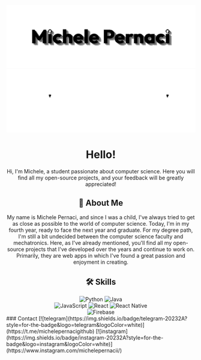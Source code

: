 ![Logo](https://github.com/Mikexezy/Mikexezy/blob/main/placeLight.png#gh-light-mode-only)
![Logo](https://github.com/Mikexezy/Mikexezy/blob/main/placeDark.png#gh-dark-mode-only)

<h1 align="center">Hello!</h1>
<p align="center">Hi, I'm Michele, a student passionate about computer science. 
Here you will find all my open-source projects, and your feedback will be greatly appreciated!</p>

<h2 align="center">🚀 About Me</h2>
<p align="center">My name is Michele Pernaci, and since I was a child, I've always tried to get as close as possible to the world of computer science. Today, I'm in my fourth year, ready to face the next year and graduate. 
For my degree path, I'm still a bit undecided between the computer science faculty and mechatronics.
Here, as I've already mentioned, you'll find all my open-source projects that I've developed over the years and continue to work on. 
Primarily, they are web apps in which I've found a great passion and enjoyment in creating.</p>

<h2 align="center">🛠 Skills</h2>
<div align="center">
  <img src="https://img.shields.io/badge/Python-20232A?style=for-the-badge&logo=python&logoColor=white" alt="Python">
  <img src="https://img.shields.io/badge/Java-20232A?style=for-the-badge&logo=openjdk&logoColor=white" alt="Java">
</div>

<div align="center">
  <img src="https://img.shields.io/badge/JavaScript-20232A?style=for-the-badge&logo=javascript&logoColor=white" alt="JavaScript">
  <img src="https://img.shields.io/badge/React-20232A?style=for-the-badge&logo=react&logoColor=white" alt="React">
  <img src="https://img.shields.io/badge/React_Native-20232A?style=for-the-badge&logo=react&logoColor=white" alt="React Native">
</div>

<div align="center">
  <img src="https://img.shields.io/badge/firebase-20232A?style=for-the-badge&logo=firebase&logoColor=white" alt="Firebase">
</div>
### Contact
[![telegram](https://img.shields.io/badge/telegram-20232A?style=for-the-badge&logo=telegram&logoColor=white)](https://t.me/michelepernacigithub)
[![instagram](https://img.shields.io/badge/instagram-20232A?style=for-the-badge&logo=instagram&logoColor=white)](https://www.instagram.com/michelepernacii/)
